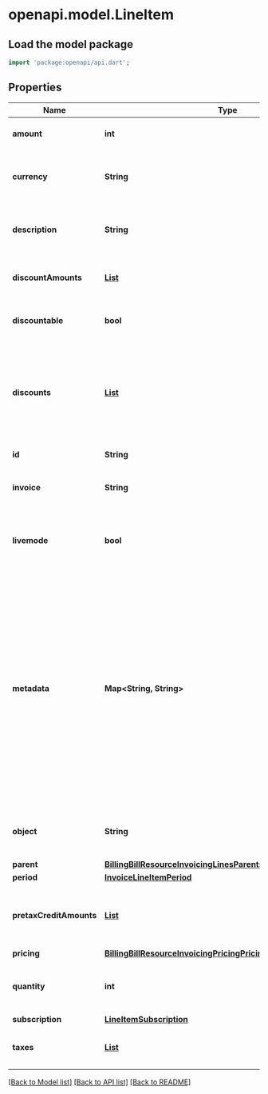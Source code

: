 # openapi.model.LineItem

## Load the model package
```dart
import 'package:openapi/api.dart';
```

## Properties
Name | Type | Description | Notes
------------ | ------------- | ------------- | -------------
**amount** | **int** | The amount, in cents (or local equivalent). | 
**currency** | **String** | Three-letter [ISO currency code](https://www.iso.org/iso-4217-currency-codes.html), in lowercase. Must be a [supported currency](https://stripe.com/docs/currencies). | 
**description** | **String** | An arbitrary string attached to the object. Often useful for displaying to users. | [optional] 
**discountAmounts** | [**List<DiscountsResourceDiscountAmount>**](DiscountsResourceDiscountAmount.md) | The amount of discount calculated per discount for this line item. | [optional] [default to const []]
**discountable** | **bool** | If true, discounts will apply to this line item. Always false for prorations. | 
**discounts** | [**List<InvoiceitemDiscountsInner>**](InvoiceitemDiscountsInner.md) | The discounts applied to the invoice line item. Line item discounts are applied before invoice discounts. Use `expand[]=discounts` to expand each discount. | [default to const []]
**id** | **String** | Unique identifier for the object. | 
**invoice** | **String** | The ID of the invoice that contains this line item. | [optional] 
**livemode** | **bool** | Has the value `true` if the object exists in live mode or the value `false` if the object exists in test mode. | 
**metadata** | **Map<String, String>** | Set of [key-value pairs](https://stripe.com/docs/api/metadata) that you can attach to an object. This can be useful for storing additional information about the object in a structured format. Note that for line items with `type=subscription`, `metadata` reflects the current metadata from the subscription associated with the line item, unless the invoice line was directly updated with different metadata after creation. | [default to const {}]
**object** | **String** | String representing the object's type. Objects of the same type share the same value. | 
**parent** | [**BillingBillResourceInvoicingLinesParentsInvoiceLineItemParent**](BillingBillResourceInvoicingLinesParentsInvoiceLineItemParent.md) |  | [optional] 
**period** | [**InvoiceLineItemPeriod**](InvoiceLineItemPeriod.md) |  | 
**pretaxCreditAmounts** | [**List<InvoicesResourcePretaxCreditAmount>**](InvoicesResourcePretaxCreditAmount.md) | Contains pretax credit amounts (ex: discount, credit grants, etc) that apply to this line item. | [optional] [default to const []]
**pricing** | [**BillingBillResourceInvoicingPricingPricing**](BillingBillResourceInvoicingPricingPricing.md) |  | [optional] 
**quantity** | **int** | The quantity of the subscription, if the line item is a subscription or a proration. | [optional] 
**subscription** | [**LineItemSubscription**](LineItemSubscription.md) |  | [optional] 
**taxes** | [**List<BillingBillResourceInvoicingTaxesTax>**](BillingBillResourceInvoicingTaxesTax.md) | The tax information of the line item. | [optional] [default to const []]

[[Back to Model list]](../README.md#documentation-for-models) [[Back to API list]](../README.md#documentation-for-api-endpoints) [[Back to README]](../README.md)


